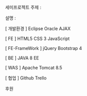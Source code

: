 세미프로젝트 주제 :

설명 :

[ 개발환경 ] Eclipse Oracle AJAX

[ FE ] HTML5 CSS 3 JavaScript

[ FE-FrameWork ] jQuery Bootstrap 4

[ BE ] JAVA 8 EE

[ WAS ] Apache Tomcat 8.5

[ 협업 ] Github Trello

후원
